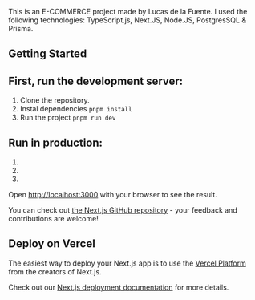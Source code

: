 This is an E-COMMERCE project made by Lucas de la Fuente. I used the following technologies:
TypeScript.js, Next.JS, Node.JS, PostgresSQL & Prisma.


## Getting Started

## First, run the development server:

1. Clone the repository.
2. Instal dependencies ```pnpm install```
3. Run the project ```pnpm run dev```

## Run in production:
1. 
2. 
3. 



Open [http://localhost:3000](http://localhost:3000) with your browser to see the result.

You can check out [the Next.js GitHub repository](https://github.com/vercel/next.js) - your feedback and contributions are welcome!

## Deploy on Vercel

The easiest way to deploy your Next.js app is to use the [Vercel Platform](https://vercel.com/new?utm_medium=default-template&filter=next.js&utm_source=create-next-app&utm_campaign=create-next-app-readme) from the creators of Next.js.

Check out our [Next.js deployment documentation](https://nextjs.org/docs/app/building-your-application/deploying) for more details.
